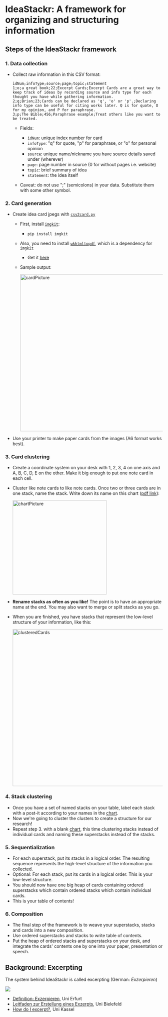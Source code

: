# IdeaStackr: A framework for organizing and structuring information

## Steps of the IdeaStackr framework

### 1. Data collection

- Collect raw information in this CSV format:

  ```csv
  idNum;infoType;source;page;topic;statement
  1;o;a great book;22;Excerpt Cards;Excerpt Cards are a great way to keep track of ideas by recording source and info type for each thought you have while gathering information.
  2;q;Brian;23;Cards can be declared as 'q', 'o' or 'p'.;Declaring info type can be useful for citing works later. Q is for quote, O for my opinion, and P for paraphrase.
  3;p;The Bible;456;Paraphrase example;Treat others like you want to be treated.
  ```
  - Fields:

    - `idNum`: unique index number for card
    - `infoType`: "q" for quote, "p" for paraphrase, or "o" for personal opinion
    - `source`: unique name/nickname you have source details saved under (wherever)
    - `page`: page number in source (0 for without pages i.e. website)
    - `topic`: brief summary of idea
    - `statement`: the idea itself
  
  - Caveat: do not use ";" (semicolons) in your data. Substitute them with some other symbol.

### 2. Card generation

- Create idea card jpegs with [`csv2card.py`](csv2card.py)
  - First, install [`imgkit`](https://pypi.org/project/imgkit/):
    - `pip install imgkit`
  - Also, you need to install [`wkhtmltopdf`](https://wkhtmltopdf.org/index.html), which is a dependency for [`imgkit`](https://pypi.org/project/imgkit/)
    - Get it [here](https://wkhtmltopdf.org/downloads.html)
  - Sample output:
    
      <img src="cardExample.png" alt="cardPicture" width="500"/>

- Use your printer to make paper cards from the images (A6 format works best).

### 3. Card clustering

- Create a coordinate system on your desk with 1, 2, 3, 4 on one axis and A, B, C, D, E on the other. Make it big enough to put one note card in each cell.
- Cluster like note cards to like note cards. Once two or three cards are in one stack, name the stack. Write down its name on this chart ([pdf link](categoryTable.pdf)):

  [<img src="categoryTable.png" alt="chartPicture" width="300"/>](categoryTable.pdf)

- **Rename stacks as often as you like!** The point is to have an appropriate name at the end. You may also want to merge or split stacks as you go.
- When you are finished, you have stacks that represent the low-level structure of your information, like this:

  <img src="clusterCards.jpg" alt="clusteredCards" width="500"/>

### 4. Stack clustering

- Once you have a set of named stacks on your table, label each stack with a post-it according to your names in the [chart](categoryTable.png).
- Now we're going to cluster the clusters to create a structure for our research!
- Repeat step 3. with a blank [chart](categoryTable.png), this time clustering stacks instead of individual cards and naming these superstacks instead of the stacks.


### 5. Sequentialization

- For each superstack, put its stacks in a logical order. The resulting sequence represents the high-level structure of the information you collected. 
- Optional: For each stack, put its cards in a logical order. This is your low-level structure.
- You should now have one big heap of cards containing ordered superstacks which contain ordered stacks which contain individual cards.
- This is your table of contents!

### 6. Composition

- The final step of the framework is to weave your superstacks, stacks and cards into a new composition. 
- Use ordered superstacks and stacks to write table of contents.
- Put the heap of ordered stacks and superstacks on your desk, and integrate the cards' contents one by one into your paper, presentation or speech.


## Background: Excerpting

The system behind IdeaStackr is called excerpting (German: *Exzerpieren*)

  [![](exzerpiren.jpg)][1]

- [Definition: Exzerpieren](https://www.uni-erfurt.de/seminarfach/kurs/9/#c67025), Uni Erfurt
- [Leitfaden zur Erstellung eines Exzerpts](https://www.uni-bielefeld.de/erziehungswissenschaft//scs/pdf/leitfaeden/studierende/exzerpt.pdf), Uni Bielefeld
- [How do I excerpt?](https://www.uni-kassel.de/uni/index.php?eID=dumpFile&t=f&f=907&token=57252036805e1227831a802f377dde1c13925dbc), Uni Kassel
<!-- - [Exzerpieren](https://www.europa-uni.de/de/struktur/zsfl/institutionen/schreibzentrum/angebote/lehrende/materialien/Exzerpieren.pdf), Europa-Uni Frankfurt (Oder)
- [Leitfaden: Ein Exzerpt erstllen](https://mentoren.philol.uni-leipzig.de/fileadmin/mentoren.philol.uni-leipzig.de/uploads/dokumente/Leitfaden_Exzerpt_01.pdf), Uni Leipzig -->

[1]:https://www.uni-erfurt.de/seminarfach/kurs/9/#c67025
